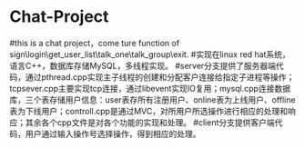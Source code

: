 # Chat-Project
#this is a chat project，come ture function of sign\login\get_user_list\talk_one\talk_group\exit.
#实现在linux red hat系统，语言C++，数据库存储MySQL，多线程实现。
#server分支提供了服务器端代码，通过pthread.cpp实现主子线程的创建和分配客户连接给指定子进程等操作；tcpsever.cpp主要实现tcp连接，通过libevent实现IO复用；mysql.cpp连接数据库，三个表存储用户信息：user表存所有注册用户、online表为上线用户、offline表为下线用户；controll.cpp是通过MVC，对所用户所选操作进行相应的处理和响应；其余各个cpp文件是对各个功能的实现和处理。
#client分支提供客户端代码，用户通过输入操作号选择操作，得到相应的处理。

